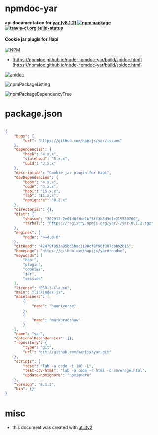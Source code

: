 # npmdoc-yar

#### api documentation for  [yar (v8.1.2)](https://github.com/hapijs/yar#readme)  [![npm package](https://img.shields.io/npm/v/npmdoc-yar.svg?style=flat-square)](https://www.npmjs.org/package/npmdoc-yar) [![travis-ci.org build-status](https://api.travis-ci.org/npmdoc/node-npmdoc-yar.svg)](https://travis-ci.org/npmdoc/node-npmdoc-yar)

#### Cookie jar plugin for Hapi

[![NPM](https://nodei.co/npm/yar.png?downloads=true&downloadRank=true&stars=true)](https://www.npmjs.com/package/yar)

- [https://npmdoc.github.io/node-npmdoc-yar/build/apidoc.html](https://npmdoc.github.io/node-npmdoc-yar/build/apidoc.html)

[![apidoc](https://npmdoc.github.io/node-npmdoc-yar/build/screenCapture.buildCi.browser.%252Ftmp%252Fbuild%252Fapidoc.html.png)](https://npmdoc.github.io/node-npmdoc-yar/build/apidoc.html)

![npmPackageListing](https://npmdoc.github.io/node-npmdoc-yar/build/screenCapture.npmPackageListing.svg)

![npmPackageDependencyTree](https://npmdoc.github.io/node-npmdoc-yar/build/screenCapture.npmPackageDependencyTree.svg)



# package.json

```json

{
    "bugs": {
        "url": "https://github.com/hapijs/yar/issues"
    },
    "dependencies": {
        "hoek": "4.x.x",
        "statehood": "5.x.x",
        "uuid": "3.x.x"
    },
    "description": "Cookie jar plugin for Hapi",
    "devDependencies": {
        "boom": "4.x.x",
        "code": "4.x.x",
        "hapi": "15.x.x",
        "lab": "11.x.x",
        "npmignore": "0.2.x"
    },
    "directories": {},
    "dist": {
        "shasum": "302912c2e01d0f3be1bf3ff3b5d3d1e215530700",
        "tarball": "https://registry.npmjs.org/yar/-/yar-8.1.2.tgz"
    },
    "engines": {
        "node": ">=4.0.0"
    },
    "gitHead": "42470f853a95bd5bac1190cf8f96f307cbbb2b15",
    "homepage": "https://github.com/hapijs/yar#readme",
    "keywords": [
        "hapi",
        "plugin",
        "cookies",
        "jar",
        "session"
    ],
    "license": "BSD-3-Clause",
    "main": "lib/index.js",
    "maintainers": [
        {
            "name": "hueniverse"
        },
        {
            "name": "markbradshaw"
        }
    ],
    "name": "yar",
    "optionalDependencies": {},
    "repository": {
        "type": "git",
        "url": "git://github.com/hapijs/yar.git"
    },
    "scripts": {
        "test": "lab -a code -t 100 -L",
        "test-cov-html": "lab -a code -r html -o coverage.html",
        "update-npmignore": "npmignore"
    },
    "version": "8.1.2",
    "bin": {}
}
```



# misc
- this document was created with [utility2](https://github.com/kaizhu256/node-utility2)

